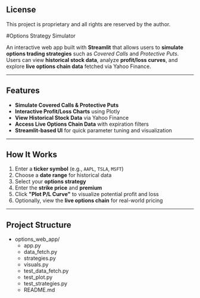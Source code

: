 ## License
This project is proprietary and all rights are reserved by the author.

#Options Strategy Simulator

An interactive web app built with **Streamlit** that allows users to **simulate options trading strategies** such as *Covered Calls* and *Protective Puts*.  
Users can view **historical stock data**, analyze **profit/loss curves**, and explore **live options chain data** fetched via Yahoo Finance.

---

## Features

- **Simulate Covered Calls & Protective Puts**
- **Interactive Profit/Loss Charts** using Plotly
- **View Historical Stock Data** via Yahoo Finance
- **Access Live Options Chain Data** with expiration filters
- **Streamlit-based UI** for quick parameter tuning and visualization

---

## How It Works

1. Enter a **ticker symbol** (e.g., `AAPL`, `TSLA`, `MSFT`)
2. Choose a **date range** for historical data
3. Select your **options strategy**
4. Enter the **strike price** and **premium**
5. Click **"Plot P/L Curve"** to visualize potential profit and loss
6. Optionally, view the **live options chain** for real-world pricing

---

## Project Structure

- options_web_app/
  - app.py
  - data_fetch.py
  - strategies.py
  - visuals.py
  - test_data_fetch.py
  - test_plot.py
  - test_strategies.py
  - README.md

